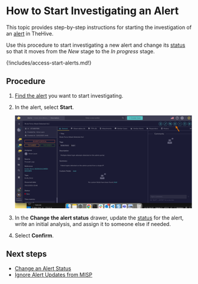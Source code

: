 # How to Start Investigating an Alert

This topic provides step-by-step instructions for starting the investigation of an [alert](about-alerts.md) in TheHive.

Use this procedure to start investigating a new alert and change its [status](../../../administration/status/about-statuses.md) so that it moves from the *New* stage to the *In progress* stage.

{!includes/access-start-alerts.md!}

<h2>Procedure</h2>

1. [Find the alert](./search-for-alerts/find-an-alert.md) you want to start investigating.

2. In the alert, select **Start**.

    ![Start investigating an alert](../../../images/user-guides/analyst-corner/alerts/start-an-alert.png)

3. In the **Change the alert status** drawer, update the [status](change-status-alert.md) for the alert, write an initial analysis, and assign it to someone else if needed.

4. Select **Confirm**.

<h2>Next steps</h2>

* [Change an Alert Status](change-status-alert.md)
* [Ignore Alert Updates from MISP](ignore-alert-updates-misp.md)